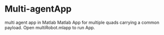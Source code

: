 # Multi-agentApp
multi agent app in Matlab 
Matlab App for multiple quads carrying a common payload.
Open multiRobot.mlapp to run App.
